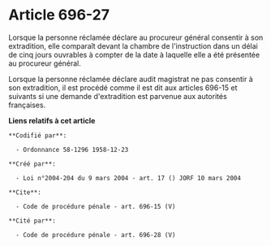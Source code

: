 # Article 696-27

Lorsque la personne réclamée déclare au procureur général consentir à son extradition, elle comparaît devant la chambre de
l'instruction dans un délai de cinq jours ouvrables à compter de la date à laquelle elle a été présentée au procureur
général. 

Lorsque la personne réclamée déclare audit magistrat ne pas consentir à son extradition, il est procédé comme il est dit aux
articles 696-15 et suivants si une demande d'extradition est parvenue aux autorités françaises.

**Liens relatifs à cet article**

	**Codifié par**:

	  - Ordonnance 58-1296 1958-12-23

	**Créé par**:

	  - Loi n°2004-204 du 9 mars 2004 - art. 17 () JORF 10 mars 2004

	**Cite**:

	  - Code de procédure pénale - art. 696-15 (V)

	**Cité par**:

	  - Code de procédure pénale - art. 696-28 (V)
